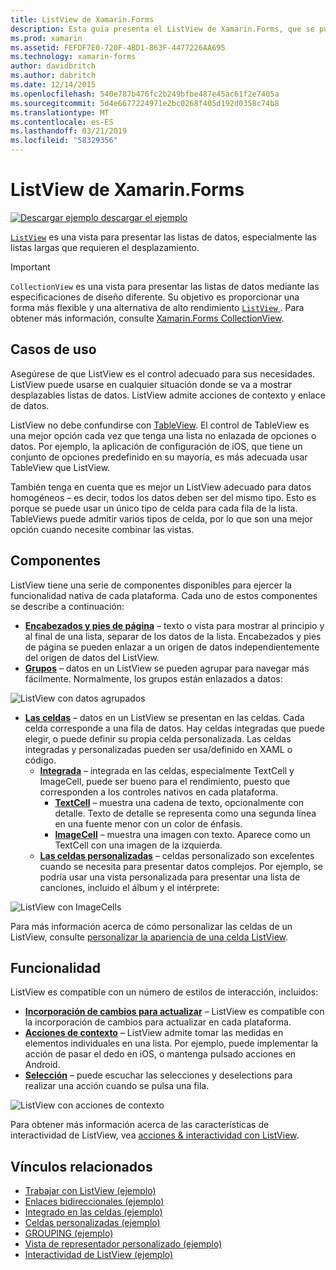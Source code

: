 ```yaml
---
title: ListView de Xamarin.Forms
description: Esta guía presenta el ListView de Xamarin.Forms, que se puede usar para presentar datos en listas interactivas y atractivas.
ms.prod: xamarin
ms.assetid: FEFDF7E0-720F-4BD1-863F-4477226AA695
ms.technology: xamarin-forms
author: davidbritch
ms.author: dabritch
ms.date: 12/14/2015
ms.openlocfilehash: 540e787b476fc2b249bfbe487e45ac61f2e7405a
ms.sourcegitcommit: 5d4e6677224971e2bc0268f405d192d0358c74b8
ms.translationtype: MT
ms.contentlocale: es-ES
ms.lasthandoff: 03/21/2019
ms.locfileid: "58329356"
---
```

# <a name="xamarinforms-listview"></a>ListView de Xamarin.Forms

[![Descargar ejemplo](~/media/shared/download.png) descargar el ejemplo](https://developer.xamarin.com/samples/WorkingWithListview)

[`ListView`](xref:Xamarin.Forms.ListView) es una vista para presentar las listas de datos, especialmente las listas largas que requieren el desplazamiento.

> [!IMPORTANT]
> `CollectionView` es una vista para presentar las listas de datos mediante las especificaciones de diseño diferente. Su objetivo es proporcionar una forma más flexible y una alternativa de alto rendimiento [ `ListView` ](xref:Xamarin.Forms.ListView). Para obtener más información, consulte [Xamarin.Forms CollectionView](~/xamarin-forms/user-interface/collectionview/index.md).

## <a name="use-cases"></a>Casos de uso

Asegúrese de que ListView es el control adecuado para sus necesidades. ListView puede usarse en cualquier situación donde se va a mostrar desplazables listas de datos. ListView admite acciones de contexto y enlace de datos.

ListView no debe confundirse con [TableView](~/xamarin-forms/user-interface/tableview.md). El control de TableView es una mejor opción cada vez que tenga una lista no enlazada de opciones o datos. Por ejemplo, la aplicación de configuración de iOS, que tiene un conjunto de opciones predefinido en su mayoría, es más adecuada usar TableView que ListView.

También tenga en cuenta que es mejor un ListView adecuado para datos homogéneos &ndash; es decir, todos los datos deben ser del mismo tipo. Esto es porque se puede usar un único tipo de celda para cada fila de la lista. TableViews puede admitir varios tipos de celda, por lo que son una mejor opción cuando necesite combinar las vistas.

## <a name="components"></a>Componentes
ListView tiene una serie de componentes disponibles para ejercer la funcionalidad nativa de cada plataforma. Cada uno de estos componentes se describe a continuación:

- **[Encabezados y pies de página](customizing-list-appearance.md#Headers_and_Footers)**  &ndash; texto o vista para mostrar al principio y al final de una lista, separar de los datos de la lista. Encabezados y pies de página se pueden enlazar a un origen de datos independientemente del origen de datos del ListView.
- **[Grupos](customizing-list-appearance.md#Grouping)**  &ndash; datos en un ListView se pueden agrupar para navegar más fácilmente. Normalmente, los grupos están enlazados a datos:

![](images/grouping-depth.png "ListView con datos agrupados")

- **[Las celdas](customizing-cell-appearance.md)**  &ndash; datos en un ListView se presentan en las celdas. Cada celda corresponde a una fila de datos. Hay celdas integradas que puede elegir, o puede definir su propia celda personalizada. Las celdas integradas y personalizadas pueden ser usa/definido en XAML o código.
  - **[Integrada](customizing-cell-appearance.md#Built_in_Cells)**  &ndash; integrada en las celdas, especialmente TextCell y ImageCell, puede ser bueno para el rendimiento, puesto que corresponden a los controles nativos en cada plataforma.
       - **[TextCell](customizing-cell-appearance.md#TextCell)**  &ndash; muestra una cadena de texto, opcionalmente con detalle. Texto de detalle se representa como una segunda línea en una fuente menor con un color de énfasis.
       - **[ImageCell](customizing-cell-appearance.md#ImageCell)**  &ndash; muestra una imagen con texto. Aparece como un TextCell con una imagen de la izquierda.
  - **[Las celdas personalizadas](customizing-cell-appearance.md#customcells)**  &ndash; celdas personalizado son excelentes cuando se necesita para presentar datos complejos. Por ejemplo, se podría usar una vista personalizada para presentar una lista de canciones, incluido el álbum y el intérprete:

![](images/image-cell-default.png "ListView con ImageCells")

Para más información acerca de cómo personalizar las celdas de un ListView, consulte [personalizar la apariencia de una celda ListView](customizing-cell-appearance.md).

## <a name="functionality"></a>Funcionalidad
ListView es compatible con un número de estilos de interacción, incluidos:

- **[Incorporación de cambios para actualizar](interactivity.md#Pull_to_Refresh)**  &ndash; ListView es compatible con la incorporación de cambios para actualizar en cada plataforma.
- **[Acciones de contexto](interactivity.md#Context_Actions)**  &ndash; ListView admite tomar las medidas en elementos individuales en una lista. Por ejemplo, puede implementar la acción de pasar el dedo en iOS, o mantenga pulsado acciones en Android.
- **[Selección](interactivity.md#selectiontaps)**  &ndash; puede escuchar las selecciones y deselections para realizar una acción cuando se pulsa una fila.

![](images/context-default.png "ListView con acciones de contexto")

Para obtener más información acerca de las características de interactividad de ListView, vea [acciones & interactividad con ListView](interactivity.md).

## <a name="related-links"></a>Vínculos relacionados

- [Trabajar con ListView (ejemplo)](https://developer.xamarin.com/samples/WorkingWithListview)
- [Enlaces bidireccionales (ejemplo)](https://developer.xamarin.com/samples/xamarin-forms/UserInterface/ListView/SwitchEntryTwoBinding)
- [Integrado en las celdas (ejemplo)](https://developer.xamarin.com/samples/xamarin-forms/UserInterface/ListView/BuiltInCells)
- [Celdas personalizadas (ejemplo)](https://developer.xamarin.com/samples/xamarin-forms/UserInterface/ListView/CustomCells)
- [GROUPING (ejemplo)](https://developer.xamarin.com/samples/xamarin-forms/UserInterface/ListView/Grouping)
- [Vista de representador personalizado (ejemplo)](https://developer.xamarin.com/samples/xamarin-forms/UserInterface/ListView/WorkingWithListviewNative)
- [Interactividad de ListView (ejemplo)](https://developer.xamarin.com/samples/xamarin-forms/UserInterface/ListView/interactivity)
